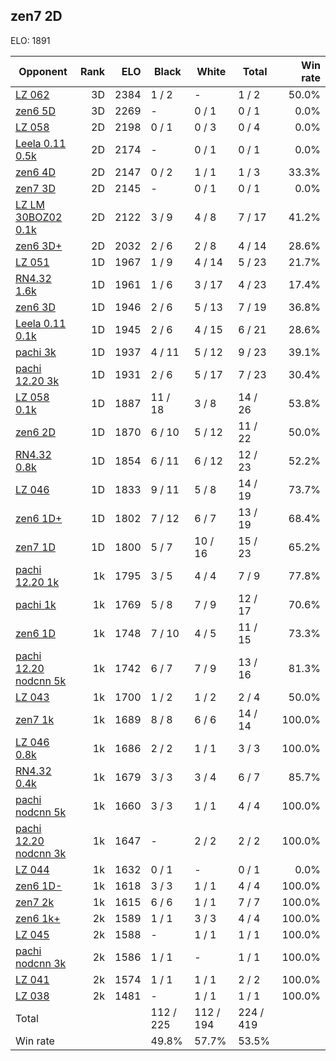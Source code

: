 ## zen7 2D ##

ELO: 1891

Opponent | Rank | ELO | Black | White | Total | Win rate
---------|-----:|----:|-------|-------|-------|-------:
[LZ 062](LZ%20062.md) | 3D | 2384 | 1 / 2 | - | 1 / 2 | 50.0%
[zen6 5D](zen6%205D.md) | 3D | 2269 | - | 0 / 1 | 0 / 1 | 0.0%
[LZ 058](LZ%20058.md) | 2D | 2198 | 0 / 1 | 0 / 3 | 0 / 4 | 0.0%
[Leela 0.11 0.5k](Leela%200.11%200.5k.md) | 2D | 2174 | - | 0 / 1 | 0 / 1 | 0.0%
[zen6 4D](zen6%204D.md) | 2D | 2147 | 0 / 2 | 1 / 1 | 1 / 3 | 33.3%
[zen7 3D](zen7%203D.md) | 2D | 2145 | - | 0 / 1 | 0 / 1 | 0.0%
[LZ LM 30BOZ02 0.1k](LZ%20LM%2030BOZ02%200.1k.md) | 2D | 2122 | 3 / 9 | 4 / 8 | 7 / 17 | 41.2%
[zen6 3D+](zen6%203D+.md) | 2D | 2032 | 2 / 6 | 2 / 8 | 4 / 14 | 28.6%
[LZ 051](LZ%20051.md) | 1D | 1967 | 1 / 9 | 4 / 14 | 5 / 23 | 21.7%
[RN4.32 1.6k](RN4.32%201.6k.md) | 1D | 1961 | 1 / 6 | 3 / 17 | 4 / 23 | 17.4%
[zen6 3D](zen6%203D.md) | 1D | 1946 | 2 / 6 | 5 / 13 | 7 / 19 | 36.8%
[Leela 0.11 0.1k](Leela%200.11%200.1k.md) | 1D | 1945 | 2 / 6 | 4 / 15 | 6 / 21 | 28.6%
[pachi 3k](pachi%203k.md) | 1D | 1937 | 4 / 11 | 5 / 12 | 9 / 23 | 39.1%
[pachi 12.20 3k](pachi%2012.20%203k.md) | 1D | 1931 | 2 / 6 | 5 / 17 | 7 / 23 | 30.4%
[LZ 058 0.1k](LZ%20058%200.1k.md) | 1D | 1887 | 11 / 18 | 3 / 8 | 14 / 26 | 53.8%
[zen6 2D](zen6%202D.md) | 1D | 1870 | 6 / 10 | 5 / 12 | 11 / 22 | 50.0%
[RN4.32 0.8k](RN4.32%200.8k.md) | 1D | 1854 | 6 / 11 | 6 / 12 | 12 / 23 | 52.2%
[LZ 046](LZ%20046.md) | 1D | 1833 | 9 / 11 | 5 / 8 | 14 / 19 | 73.7%
[zen6 1D+](zen6%201D+.md) | 1D | 1802 | 7 / 12 | 6 / 7 | 13 / 19 | 68.4%
[zen7 1D](zen7%201D.md) | 1D | 1800 | 5 / 7 | 10 / 16 | 15 / 23 | 65.2%
[pachi 12.20 1k](pachi%2012.20%201k.md) | 1k | 1795 | 3 / 5 | 4 / 4 | 7 / 9 | 77.8%
[pachi 1k](pachi%201k.md) | 1k | 1769 | 5 / 8 | 7 / 9 | 12 / 17 | 70.6%
[zen6 1D](zen6%201D.md) | 1k | 1748 | 7 / 10 | 4 / 5 | 11 / 15 | 73.3%
[pachi 12.20 nodcnn 5k](pachi%2012.20%20nodcnn%205k.md) | 1k | 1742 | 6 / 7 | 7 / 9 | 13 / 16 | 81.3%
[LZ 043](LZ%20043.md) | 1k | 1700 | 1 / 2 | 1 / 2 | 2 / 4 | 50.0%
[zen7 1k](zen7%201k.md) | 1k | 1689 | 8 / 8 | 6 / 6 | 14 / 14 | 100.0%
[LZ 046 0.8k](LZ%20046%200.8k.md) | 1k | 1686 | 2 / 2 | 1 / 1 | 3 / 3 | 100.0%
[RN4.32 0.4k](RN4.32%200.4k.md) | 1k | 1679 | 3 / 3 | 3 / 4 | 6 / 7 | 85.7%
[pachi nodcnn 5k](pachi%20nodcnn%205k.md) | 1k | 1660 | 3 / 3 | 1 / 1 | 4 / 4 | 100.0%
[pachi 12.20 nodcnn 3k](pachi%2012.20%20nodcnn%203k.md) | 1k | 1647 | - | 2 / 2 | 2 / 2 | 100.0%
[LZ 044](LZ%20044.md) | 1k | 1632 | 0 / 1 | - | 0 / 1 | 0.0%
[zen6 1D-](zen6%201D-.md) | 1k | 1618 | 3 / 3 | 1 / 1 | 4 / 4 | 100.0%
[zen7 2k](zen7%202k.md) | 1k | 1615 | 6 / 6 | 1 / 1 | 7 / 7 | 100.0%
[zen6 1k+](zen6%201k+.md) | 2k | 1589 | 1 / 1 | 3 / 3 | 4 / 4 | 100.0%
[LZ 045](LZ%20045.md) | 2k | 1588 | - | 1 / 1 | 1 / 1 | 100.0%
[pachi nodcnn 3k](pachi%20nodcnn%203k.md) | 2k | 1586 | 1 / 1 | - | 1 / 1 | 100.0%
[LZ 041](LZ%20041.md) | 2k | 1574 | 1 / 1 | 1 / 1 | 2 / 2 | 100.0%
[LZ 038](LZ%20038.md) | 2k | 1481 | - | 1 / 1 | 1 / 1 | 100.0%
Total | | | 112 / 225 | 112 / 194 | 224 / 419 | 
Win rate| | | 49.8% | 57.7% | 53.5% | 
